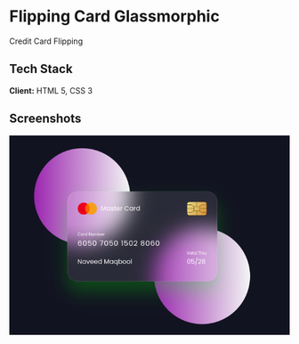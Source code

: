 
# Flipping Card Glassmorphic

Credit Card Flipping


## Tech Stack

**Client:** HTML 5, CSS 3


## Screenshots

![App Screenshot](https://github.com/NaveedMaq/small-web-projects/blob/main/projects/flipping-card/screenshots/screenshot1.png)

